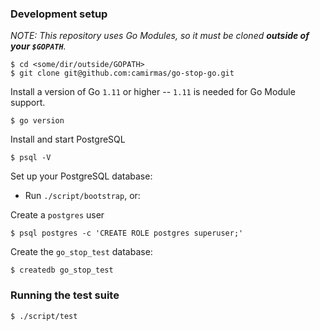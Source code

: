 ### Development setup

_NOTE: This repository uses Go Modules, so it must be cloned **outside of your `$GOPATH`**._

    $ cd <some/dir/outside/GOPATH>
    $ git clone git@github.com:camirmas/go-stop-go.git

Install a version of Go `1.11` or higher -- `1.11` is needed for Go Module support.

    $ go version

Install and start PostgreSQL

    $ psql -V

Set up your PostgreSQL database:

* Run `./script/bootstrap`, or:

Create a `postgres` user

    $ psql postgres -c 'CREATE ROLE postgres superuser;'

Create the `go_stop_test` database:

    $ createdb go_stop_test

### Running the test suite

    $ ./script/test
